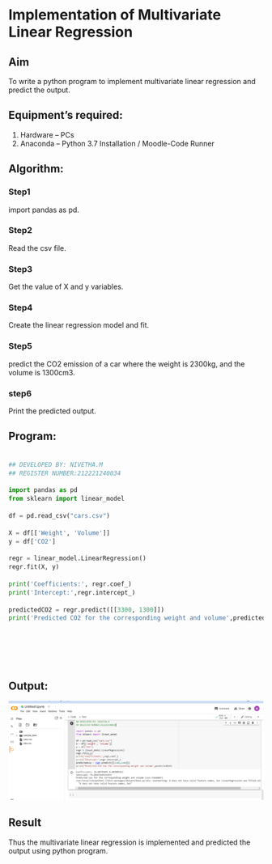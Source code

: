 # Implementation of Multivariate Linear Regression
## Aim
To write a python program to implement multivariate linear regression and predict the output.
## Equipment’s required:
1.	Hardware – PCs
2.	Anaconda – Python 3.7 Installation / Moodle-Code Runner
## Algorithm:
### Step1
import pandas as pd.

### Step2
Read the csv file.

### Step3
Get the value of X and y variables.


### Step4
Create the linear regression model and fit.



### Step5
predict the CO2 emission of a car where the weight is 2300kg, and the volume is 1300cm3.

### step6
Print the predicted output.


## Program:
```py

## DEVELOPED BY: NIVETHA.M
## REGISTER NUMBER:212221240034

import pandas as pd
from sklearn import linear_model

df = pd.read_csv("cars.csv")

X = df[['Weight', 'Volume']]
y = df['CO2']

regr = linear_model.LinearRegression()
regr.fit(X, y)

print('Coefficients:', regr.coef_)
print('Intercept:',regr.intercept_)

predictedCO2 = regr.predict([[3300, 1300]])
print('Predicted CO2 for the corresponding weight and volume',predictedCO2)







```
## Output:
![GitHub Logo](.//n1.png)


## Result
Thus the multivariate linear regression is implemented and predicted the output using python program.